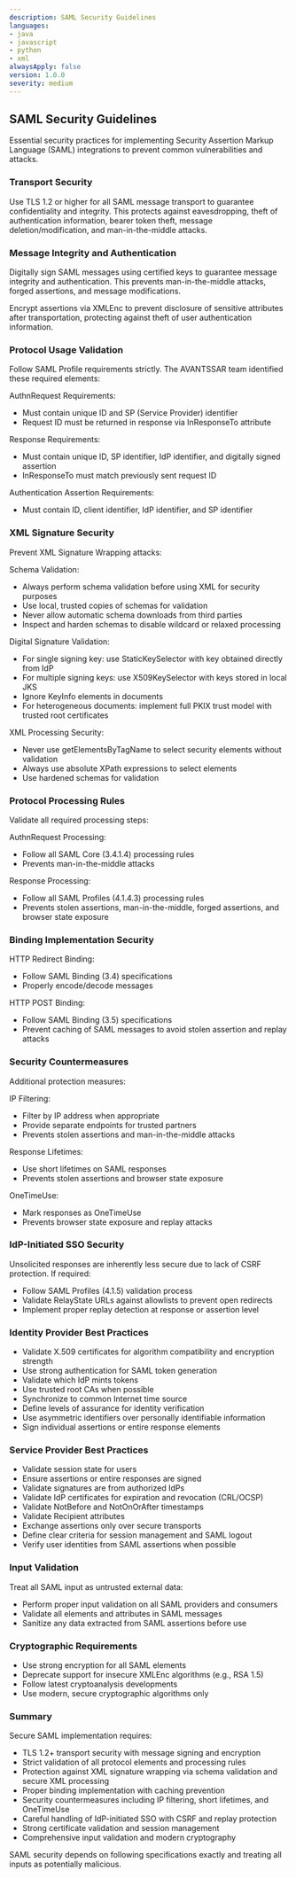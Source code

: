 ```yaml
---
description: SAML Security Guidelines
languages:
- java
- javascript
- python
- xml
alwaysApply: false
version: 1.0.0
severity: medium
---
```


## SAML Security Guidelines

Essential security practices for implementing Security Assertion Markup Language (SAML) integrations to prevent common vulnerabilities and attacks.

### Transport Security

Use TLS 1.2 or higher for all SAML message transport to guarantee confidentiality and integrity. This protects against eavesdropping, theft of authentication information, bearer token theft, message deletion/modification, and man-in-the-middle attacks.

### Message Integrity and Authentication

Digitally sign SAML messages using certified keys to guarantee message integrity and authentication. This prevents man-in-the-middle attacks, forged assertions, and message modifications.

Encrypt assertions via XMLEnc to prevent disclosure of sensitive attributes after transportation, protecting against theft of user authentication information.

### Protocol Usage Validation

Follow SAML Profile requirements strictly. The AVANTSSAR team identified these required elements:

AuthnRequest Requirements:
- Must contain unique ID and SP (Service Provider) identifier
- Request ID must be returned in response via InResponseTo attribute

Response Requirements:
- Must contain unique ID, SP identifier, IdP identifier, and digitally signed assertion
- InResponseTo must match previously sent request ID

Authentication Assertion Requirements:
- Must contain ID, client identifier, IdP identifier, and SP identifier

### XML Signature Security

Prevent XML Signature Wrapping attacks:

Schema Validation:
- Always perform schema validation before using XML for security purposes
- Use local, trusted copies of schemas for validation
- Never allow automatic schema downloads from third parties
- Inspect and harden schemas to disable wildcard or relaxed processing

Digital Signature Validation:
- For single signing key: use StaticKeySelector with key obtained directly from IdP
- For multiple signing keys: use X509KeySelector with keys stored in local JKS
- Ignore KeyInfo elements in documents
- For heterogeneous documents: implement full PKIX trust model with trusted root certificates

XML Processing Security:
- Never use getElementsByTagName to select security elements without validation
- Always use absolute XPath expressions to select elements
- Use hardened schemas for validation

### Protocol Processing Rules

Validate all required processing steps:

AuthnRequest Processing:
- Follow all SAML Core (3.4.1.4) processing rules
- Prevents man-in-the-middle attacks

Response Processing:
- Follow all SAML Profiles (4.1.4.3) processing rules
- Prevents stolen assertions, man-in-the-middle, forged assertions, and browser state exposure

### Binding Implementation Security

HTTP Redirect Binding:
- Follow SAML Binding (3.4) specifications
- Properly encode/decode messages

HTTP POST Binding:
- Follow SAML Binding (3.5) specifications
- Prevent caching of SAML messages to avoid stolen assertion and replay attacks

### Security Countermeasures

Additional protection measures:

IP Filtering:
- Filter by IP address when appropriate
- Provide separate endpoints for trusted partners
- Prevents stolen assertions and man-in-the-middle attacks

Response Lifetimes:
- Use short lifetimes on SAML responses
- Prevents stolen assertions and browser state exposure

OneTimeUse:
- Mark responses as OneTimeUse
- Prevents browser state exposure and replay attacks

### IdP-Initiated SSO Security

Unsolicited responses are inherently less secure due to lack of CSRF protection. If required:

- Follow SAML Profiles (4.1.5) validation process
- Validate RelayState URLs against allowlists to prevent open redirects
- Implement proper replay detection at response or assertion level

### Identity Provider Best Practices

- Validate X.509 certificates for algorithm compatibility and encryption strength
- Use strong authentication for SAML token generation
- Validate which IdP mints tokens
- Use trusted root CAs when possible
- Synchronize to common Internet time source
- Define levels of assurance for identity verification
- Use asymmetric identifiers over personally identifiable information
- Sign individual assertions or entire response elements

### Service Provider Best Practices

- Validate session state for users
- Ensure assertions or entire responses are signed
- Validate signatures are from authorized IdPs
- Validate IdP certificates for expiration and revocation (CRL/OCSP)
- Validate NotBefore and NotOnOrAfter timestamps
- Validate Recipient attributes
- Exchange assertions only over secure transports
- Define clear criteria for session management and SAML logout
- Verify user identities from SAML assertions when possible

### Input Validation

Treat all SAML input as untrusted external data:
- Perform proper input validation on all SAML providers and consumers
- Validate all elements and attributes in SAML messages
- Sanitize any data extracted from SAML assertions before use

### Cryptographic Requirements

- Use strong encryption for all SAML elements
- Deprecate support for insecure XMLEnc algorithms (e.g., RSA 1.5)
- Follow latest cryptoanalysis developments
- Use modern, secure cryptographic algorithms only

### Summary

Secure SAML implementation requires:
- TLS 1.2+ transport security with message signing and encryption
- Strict validation of all protocol elements and processing rules
- Protection against XML signature wrapping via schema validation and secure XML processing
- Proper binding implementation with caching prevention
- Security countermeasures including IP filtering, short lifetimes, and OneTimeUse
- Careful handling of IdP-initiated SSO with CSRF and replay protection
- Strong certificate validation and session management
- Comprehensive input validation and modern cryptography

SAML security depends on following specifications exactly and treating all inputs as potentially malicious.